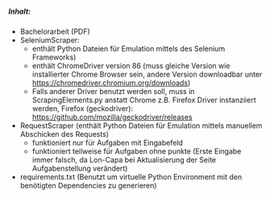 ##### Inhalt:

- Bachelorarbeit (PDF)
- SeleniumScraper: 
  - enthält Python Dateien für Emulation mittels des Selenium Frameworks)
  - enthält ChromeDriver version 86 (muss gleiche Version wie installierter Chrome Browser sein, andere Version downloadbar unter https://chromedriver.chromium.org/downloads)
  - Falls anderer Driver benutzt werden soll, muss in ScrapingElements.py anstatt Chrome z.B. Firefox Driver instanziiert werden, Firefox (geckodriver): https://github.com/mozilla/geckodriver/releases
- RequestScraper (enthält Python Dateien für Emulation mittels manuellem Abschicken des Requests)
  - funktioniert nur für Aufgaben mit Eingabefeld
  - funktioniert teilweise für Aufgaben ohne punkte (Erste Eingabe immer falsch, da Lon-Capa bei Aktualisierung der Seite Aufgabenstellung verändert)
- requirements.txt (Benutzt um virtuelle Python Environment mit den benötigten Dependencies zu generieren)




